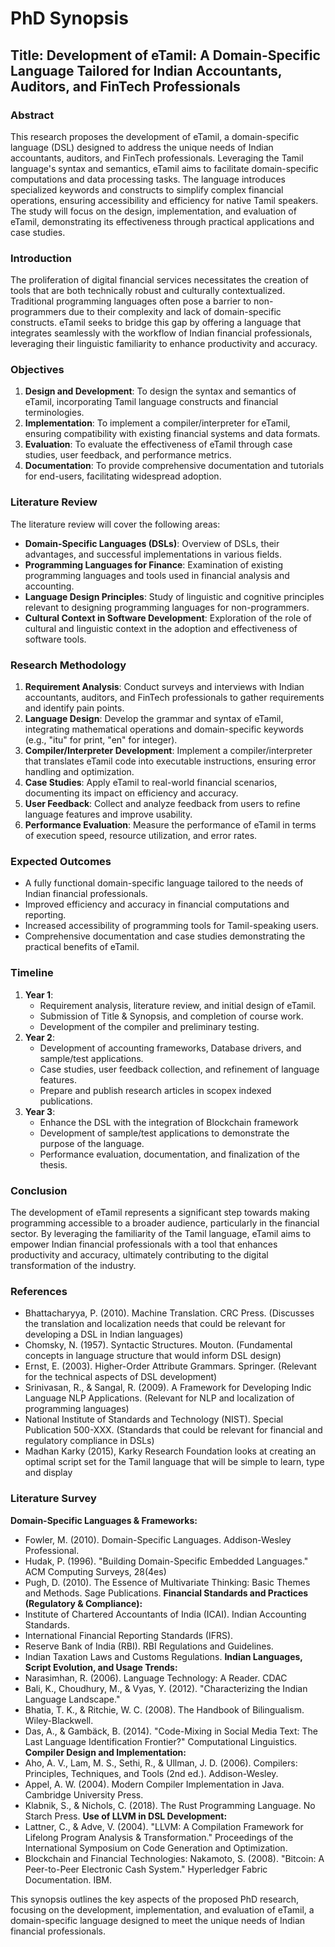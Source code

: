 # PhD Synopsis

## Title: Development of eTamil: A Domain-Specific Language Tailored for Indian Accountants, Auditors, and FinTech Professionals

### Abstract

This research proposes the development of eTamil, a domain-specific language (DSL) designed to address the unique needs of Indian accountants, auditors, and FinTech professionals. Leveraging the Tamil language's syntax and semantics, eTamil aims to facilitate domain-specific computations and data processing tasks. The language introduces specialized keywords and constructs to simplify complex financial operations, ensuring accessibility and efficiency for native Tamil speakers. The study will focus on the design, implementation, and evaluation of eTamil, demonstrating its effectiveness through practical applications and case studies.

### Introduction

The proliferation of digital financial services necessitates the creation of tools that are both technically robust and culturally contextualized. Traditional programming languages often pose a barrier to non-programmers due to their complexity and lack of domain-specific constructs. eTamil seeks to bridge this gap by offering a language that integrates seamlessly with the workflow of Indian financial professionals, leveraging their linguistic familiarity to enhance productivity and accuracy.

### Objectives

1. **Design and Development**: To design the syntax and semantics of eTamil, incorporating Tamil language constructs and financial terminologies.
2. **Implementation**: To implement a compiler/interpreter for eTamil, ensuring compatibility with existing financial systems and data formats.
3. **Evaluation**: To evaluate the effectiveness of eTamil through case studies, user feedback, and performance metrics.
4. **Documentation**: To provide comprehensive documentation and tutorials for end-users, facilitating widespread adoption.

### Literature Review

The literature review will cover the following areas:
- **Domain-Specific Languages (DSLs)**: Overview of DSLs, their advantages, and successful implementations in various fields.
- **Programming Languages for Finance**: Examination of existing programming languages and tools used in financial analysis and accounting.
- **Language Design Principles**: Study of linguistic and cognitive principles relevant to designing programming languages for non-programmers.
- **Cultural Context in Software Development**: Exploration of the role of cultural and linguistic context in the adoption and effectiveness of software tools.

### Research Methodology

1. **Requirement Analysis**: Conduct surveys and interviews with Indian accountants, auditors, and FinTech professionals to gather requirements and identify pain points.
2. **Language Design**: Develop the grammar and syntax of eTamil, integrating mathematical operations and domain-specific keywords (e.g., "itu" for print, "en" for integer).
3. **Compiler/Interpreter Development**: Implement a compiler/interpreter that translates eTamil code into executable instructions, ensuring error handling and optimization.
4. **Case Studies**: Apply eTamil to real-world financial scenarios, documenting its impact on efficiency and accuracy.
5. **User Feedback**: Collect and analyze feedback from users to refine language features and improve usability.
6. **Performance Evaluation**: Measure the performance of eTamil in terms of execution speed, resource utilization, and error rates.

### Expected Outcomes

- A fully functional domain-specific language tailored to the needs of Indian financial professionals.
- Improved efficiency and accuracy in financial computations and reporting.
- Increased accessibility of programming tools for Tamil-speaking users.
- Comprehensive documentation and case studies demonstrating the practical benefits of eTamil.

### Timeline

1. **Year 1**:
   - Requirement analysis, literature review, and initial design of eTamil.
   - Submission of Title & Synopsis, and completion of course work.
   - Development of the compiler and preliminary testing.
2. **Year 2**:
   - Development of accounting frameworks, Database drivers, and sample/test applications.
   - Case studies, user feedback collection, and refinement of language features.
   - Prepare and publish research articles in scopex indexed publications.
3. **Year 3**:
   - Enhance the DSL with the integration of Blockchain framework
   - Development of sample/test applications to demonstrate the purpose of the language.
   - Performance evaluation, documentation, and finalization of the thesis.

### Conclusion

The development of eTamil represents a significant step towards making programming accessible to a broader audience, particularly in the financial sector. By leveraging the familiarity of the Tamil language, eTamil aims to empower Indian financial professionals with a tool that enhances productivity and accuracy, ultimately contributing to the digital transformation of the industry.

### References

- Bhattacharyya, P. (2010). Machine Translation. CRC Press. (Discusses the translation and localization needs that could be relevant for developing a DSL in Indian languages)
- Chomsky, N. (1957). Syntactic Structures. Mouton. (Fundamental concepts in language structure that would inform DSL design)
- Ernst, E. (2003). Higher-Order Attribute Grammars. Springer. (Relevant for the technical aspects of DSL development)
- Srinivasan, R., & Sangal, R. (2009). A Framework for Developing Indic Language NLP Applications. (Relevant for NLP and localization of programming languages)
- National Institute of Standards and Technology (NIST). Special Publication 500-XXX. (Standards that could be relevant for financial and regulatory compliance in DSLs)
- Madhan Karky (2015), Karky Research Foundation looks at creating an optimal script set for the Tamil language that will be simple to learn, type and display

### Literature Survey 

**Domain-Specific Languages & Frameworks:**
- Fowler, M. (2010). Domain-Specific Languages. Addison-Wesley Professional.
- Hudak, P. (1996). "Building Domain-Specific Embedded Languages." ACM Computing Surveys, 28(4es)
- Pugh, D. (2010). The Essence of Multivariate Thinking: Basic Themes and Methods. Sage Publications.
**Financial Standards and Practices (Regulatory & Compliance):**
- Institute of Chartered Accountants of India (ICAI). Indian Accounting Standards.
- International Financial Reporting Standards (IFRS).
- Reserve Bank of India (RBI). RBI Regulations and Guidelines.
- Indian Taxation Laws and Customs Regulations.
**Indian Languages, Script Evolution, and Usage Trends:**
- Narasimhan, R. (2006). Language Technology: A Reader. CDAC
- Bali, K., Choudhury, M., & Vyas, Y. (2012). "Characterizing the Indian Language Landscape." 
- Bhatia, T. K., & Ritchie, W. C. (2008). The Handbook of Bilingualism. Wiley-Blackwell.
- Das, A., & Gambäck, B. (2014). "Code-Mixing in Social Media Text: The Last Language Identification Frontier?" Computational Linguistics.
**Compiler Design and Implementation:**
- Aho, A. V., Lam, M. S., Sethi, R., & Ullman, J. D. (2006). Compilers: Principles, Techniques, and Tools (2nd ed.). Addison-Wesley.
- Appel, A. W. (2004). Modern Compiler Implementation in Java. Cambridge University Press.
- Klabnik, S., & Nichols, C. (2018). The Rust Programming Language. No Starch Press.
**Use of LLVM in DSL Development:**
- Lattner, C., & Adve, V. (2004). "LLVM: A Compilation Framework for Lifelong Program Analysis & Transformation." Proceedings of the International Symposium on Code Generation and Optimization.
- Blockchain and Financial Technologies:
Nakamoto, S. (2008). "Bitcoin: A Peer-to-Peer Electronic Cash System."
Hyperledger Fabric Documentation. IBM.



This synopsis outlines the key aspects of the proposed PhD research, focusing on the development, implementation, and evaluation of eTamil, a domain-specific language designed to meet the unique needs of Indian financial professionals.
